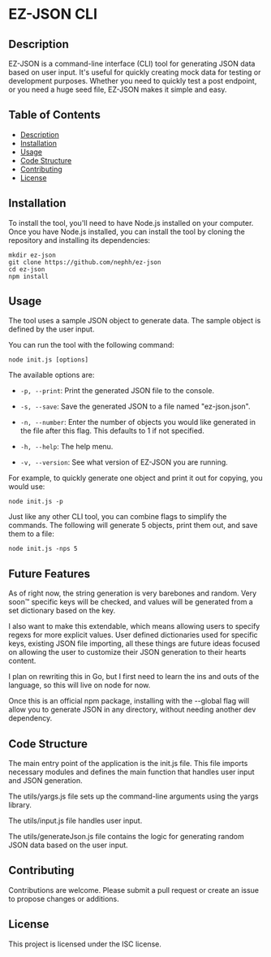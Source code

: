 # EZ-JSON CLI

## Description

EZ-JSON is a command-line interface (CLI) tool for generating JSON data based on user input. It's useful for quickly creating mock data for testing or development purposes. Whether you need to quickly test a post endpoint, or you need a huge seed file, EZ-JSON makes it simple and easy.

## Table of Contents

- [Description](#description)
- [Installation](#installation)
- [Usage](#usage)
- [Code Structure](#code-structure)
- [Contributing](#contributing)
- [License](#license)

## Installation

To install the tool, you'll need to have Node.js installed on your computer. Once you have Node.js installed, you can install the tool by cloning the repository and installing its dependencies:

```
mkdir ez-json
git clone https://github.com/nephh/ez-json
cd ez-json
npm install
```

## Usage

The tool uses a sample JSON object to generate data. The sample object is defined by the user input.

You can run the tool with the following command:

```
node init.js [options]
```

The available options are:

- `-p, --print`: Print the generated JSON file to the console.

- `-s, --save`: Save the generated JSON to a file named "ez-json.json".

- `-n, --number`: Enter the number of objects you would like generated in the file after this flag. This defaults to 1 if not specified.

- `-h, --help`: The help menu.

- `-v, --version`: See what version of EZ-JSON you are running.

For example, to quickly generate one object and print it out for copying, you would use:

```
node init.js -p
```

Just like any other CLI tool, you can combine flags to simplify the commands.
The following will generate 5 objects, print them out, and save them to a file:

```
node init.js -nps 5
```

## Future Features

As of right now, the string generation is very barebones and random. Very soon™️ specific keys will be checked, and values will be generated from a set dictionary based on the key.

I also want to make this extendable, which means allowing users to specify regexs for more explicit values. User defined dictionaries used for specific keys, existing JSON file importing, all these things are future ideas focused on allowing the user to customize their JSON generation to their hearts content.

I plan on rewriting this in Go, but I first need to learn the ins and outs of the language, so this will live on node for now.

Once this is an official npm package, installing with the --global flag will allow you to generate JSON in any directory, without needing another dev dependency.

## Code Structure

The main entry point of the application is the init.js file. This file imports necessary modules and defines the main function that handles user input and JSON generation.

The utils/yargs.js file sets up the command-line arguments using the yargs library.

The utils/input.js file handles user input.

The utils/generateJson.js file contains the logic for generating random JSON data based on the user input.

## Contributing

Contributions are welcome. Please submit a pull request or create an issue to propose changes or additions.

## License

This project is licensed under the ISC license.
